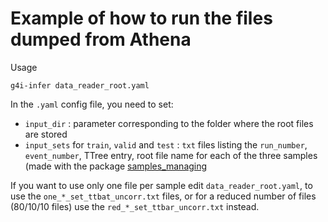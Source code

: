 # Example of how to run the files dumped from Athena

Usage
```
g4i-infer data_reader_root.yaml
```

In the `.yaml` config file, you need to set:
*  `input_dir` : parameter corresponding to the folder where the root files are stored
* `input_sets` for `train`, `valid` and `test` : `txt` files listing the `run_number`, `event_number`, TTree entry, root file name for each of the three samples (made with the package [samples_managing](https://gitlab.cern.ch/gnn4itkteam/samples_managing)

If you want to use only one file per sample edit `data_reader_root.yaml`, to use the `one_*_set_ttbat_uncorr.txt` files, or for a reduced number of files (80/10/10 files) use the `red_*_set_ttbar_uncorr.txt` instead.



